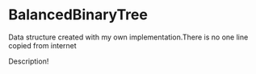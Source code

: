 # BalancedBinaryTree
Data structure created with my own implementation.There is no one line copied from internet

Description!
